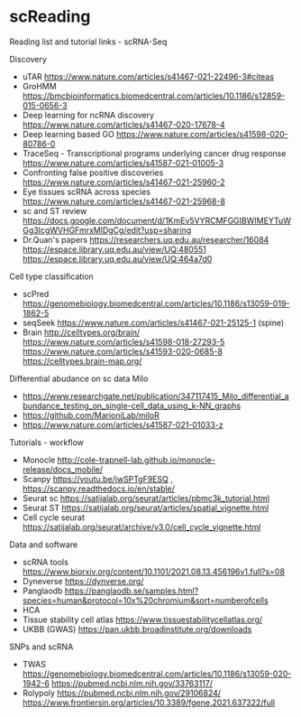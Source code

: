 # scReading
Reading list and tutorial links - scRNA-Seq

Discovery
- uTAR https://www.nature.com/articles/s41467-021-22496-3#citeas
- GroHMM https://bmcbioinformatics.biomedcentral.com/articles/10.1186/s12859-015-0656-3
- Deep learning for ncRNA discovery https://www.nature.com/articles/s41467-020-17678-4 
- Deep learning based GO https://www.nature.com/articles/s41598-020-80786-0 
- TraceSeq - Transcriptional programs underlying cancer drug response https://www.nature.com/articles/s41587-021-01005-3 
- Confronting false positive discoveries https://www.nature.com/articles/s41467-021-25960-2
- Eye tissues scRNA across species https://www.nature.com/articles/s41467-021-25968-8
- sc and ST review https://docs.google.com/document/d/1KmEv5VYRCMFGGIBWIMEYTuWGg3IcgWVHGFmrxMlDgCg/edit?usp=sharing
-  Dr.Quan's papers https://researchers.uq.edu.au/researcher/16084 https://espace.library.uq.edu.au/view/UQ:480551 https://espace.library.uq.edu.au/view/UQ:464a7d0

Cell type classification 
- scPred https://genomebiology.biomedcentral.com/articles/10.1186/s13059-019-1862-5
- seqSeek https://www.nature.com/articles/s41467-021-25125-1 (spine)
- Brain http://celltypes.org/brain/ https://www.nature.com/articles/s41598-018-27293-5 https://www.nature.com/articles/s41593-020-0685-8 https://celltypes.brain-map.org/

Differential abudance on sc data
Milo
- https://www.researchgate.net/publication/347117415_Milo_differential_abundance_testing_on_single-cell_data_using_k-NN_graphs
- https://github.com/MarioniLab/miloR 
- https://www.nature.com/articles/s41587-021-01033-z 

Tutorials - workflow
- Monocle http://cole-trapnell-lab.github.io/monocle-release/docs_mobile/
- Scanpy  https://youtu.be/jwSPTgF9ESQ , https://scanpy.readthedocs.io/en/stable/
- Seurat sc https://satijalab.org/seurat/articles/pbmc3k_tutorial.html
- Seurat ST https://satijalab.org/seurat/articles/spatial_vignette.html
- Cell cycle seurat https://satijalab.org/seurat/archive/v3.0/cell_cycle_vignette.html 

  
Data and software
- scRNA tools https://www.biorxiv.org/content/10.1101/2021.08.13.456196v1.full?s=08
- Dyneverse https://dynverse.org/
- Panglaodb https://panglaodb.se/samples.html?species=human&protocol=10x%20chromium&sort=numberofcells
- HCA 
- Tissue stability cell atlas https://www.tissuestabilitycellatlas.org/
- UKBB (GWAS) https://pan.ukbb.broadinstitute.org/downloads 

SNPs and scRNA
- TWAS https://genomebiology.biomedcentral.com/articles/10.1186/s13059-020-1942-6  https://pubmed.ncbi.nlm.nih.gov/33763117/
- Rolypoly https://pubmed.ncbi.nlm.nih.gov/29106824/ https://www.frontiersin.org/articles/10.3389/fgene.2021.637322/full
